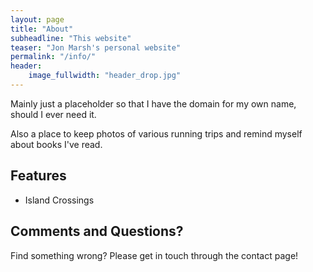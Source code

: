 ```yaml
---
layout: page
title: "About"
subheadline: "This website"
teaser: "Jon Marsh's personal website"
permalink: "/info/"
header:
    image_fullwidth: "header_drop.jpg"
---
```

Mainly just a placeholder so that I have the domain for my own name, should I ever need it.

Also a place to keep photos of various running trips and remind myself about books I've read.

## Features

* Island Crossings

## Comments and Questions?

Find something wrong? 
Please get in touch through the contact page!
